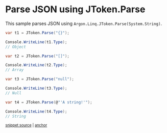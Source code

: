 # Parse JSON using JToken.Parse

This sample parses JSON using `Argon.Linq.JToken.Parse(System.String)`.

<!-- snippet: ParseJsonAny -->
<a id='snippet-parsejsonany'></a>
```cs
var t1 = JToken.Parse("{}");

Console.WriteLine(t1.Type);
// Object

var t2 = JToken.Parse("[]");

Console.WriteLine(t2.Type);
// Array

var t3 = JToken.Parse("null");

Console.WriteLine(t3.Type);
// Null

var t4 = JToken.Parse(@"'A string!'");

Console.WriteLine(t4.Type);
// String
```
<sup><a href='/src/Tests/Documentation/Samples/Linq/ParseJsonAny.cs#L12-L32' title='Snippet source file'>snippet source</a> | <a href='#snippet-parsejsonany' title='Start of snippet'>anchor</a></sup>
<!-- endSnippet -->
